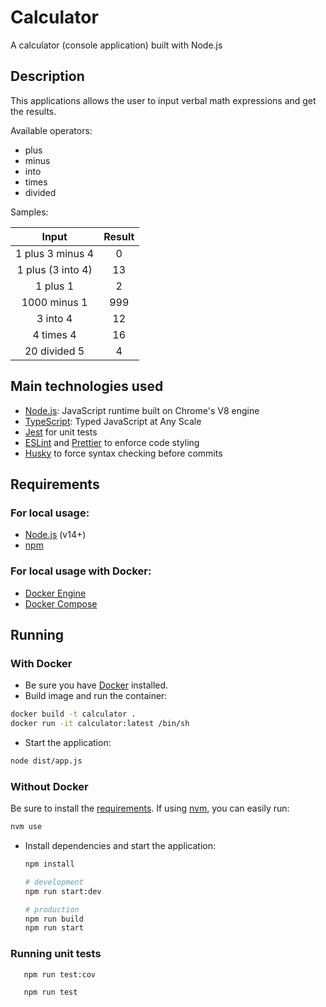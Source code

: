 # Calculator
A calculator (console application) built with Node.js

## Description
This applications allows the user to input verbal math expressions and get the results.

Available operators:
- plus
- minus
- into
- times
- divided

Samples:

|       Input       | Result |
|:-----------------:|:------:|
| 1 plus 3 minus 4  | 0      |
| 1 plus (3 into 4) | 13     |
| 1 plus 1          | 2      |
| 1000 minus 1      | 999    |
| 3 into 4          | 12     |
| 4 times 4         | 16     |
| 20 divided 5      | 4      |

## Main technologies used

- [Node.js](https://nodejs.org/en): JavaScript runtime built on Chrome's V8 engine
- [TypeScript](https://www.typescriptlang.org): Typed JavaScript at Any Scale
- [Jest](https://jestjs.io) for unit tests
- [ESLint](https://eslint.org) and [Prettier](https://prettier.io) to enforce code styling
- [Husky](https://github.com/typicode/husky) to force syntax checking before commits

## Requirements

### For local usage:

- [Node.js](https://nodejs.org) (v14+)
- [npm](https://www.npmjs.com)

### For local usage with Docker:

- [Docker Engine](https://docs.docker.com/install)
- [Docker Compose](https://docs.docker.com/compose/install)

## Running

### With Docker

- Be sure you have [Docker](https://docs.docker.com/get-docker) installed.
- Build image and run the container:

```bash
docker build -t calculator .
docker run -it calculator:latest /bin/sh
```

- Start the application:
```bash
node dist/app.js
```

### Without Docker

Be sure to install the [requirements](#requirements).
If using [nvm](github.com/nvm-sh/nvm), you can easily run:
  ```bash
  nvm use
  ```

- Install dependencies and start the application:
  ```bash
  npm install

  # development
  npm run start:dev

  # production
  npm run build
  npm run start
  ```

### Running unit tests

```bash
   npm run test:cov
```

```bash
   npm run test
```
